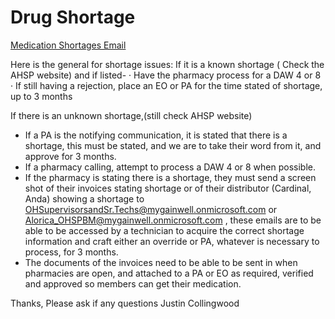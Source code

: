 # Drug Shortage

[Medication Shortages Email](https://mygainwell-my.sharepoint.com/:u:/r/personal/christopher_nguyen_gainwelltechnologies_com/Documents/Evergreen/Emails/Medication%20Shortages.msg?csf=1&web=1&e=uJY9mh)

Here is the general for shortage issues:
If it is a known shortage ( Check the AHSP website) and if listed-
	· Have the pharmacy process for a DAW 4 or 8
	· If still having a rejection, place an EO or PA for the time stated of shortage, up to 3 months
 
 
If there is an unknown shortage,(still check AHSP website)

- If a PA is the notifying communication, it is stated that there is a shortage, this must be stated, and we are to take their word from it, and approve for 3 months.
- If a pharmacy calling, attempt to process a DAW 4 or 8 when possible.
- If the pharmacy is stating there is a shortage, they must send a screen shot of their invoices stating shortage or of their distributor (Cardinal, Anda) showing a shortage to OHSupervisorsandSr.Techs@mygainwell.onmicrosoft.com or Alorica_OHSPBM@mygainwell.onmicrosoft.com , these emails are to be able to be accessed by a technician to acquire the correct shortage information and craft either an override or PA, whatever is necessary to process, for 3 months.
- The documents of the invoices need to be able to be sent in when pharmacies are open, and attached to a PA or EO as required, verified and approved so members can get their medication.
 
Thanks, Please ask if any questions
Justin Collingwood
